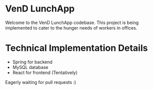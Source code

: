 # VenD LunchApp


Welcome to the VenD LunchApp codebase. This project is being implemented to cater to the hunger needs of workers in offices. 

# Technical Implementation Details

  - Spring for backend
  - MySQL database
  - React for frontend (Tentatively)
  

Eagerly waiting for pull requests :) 
